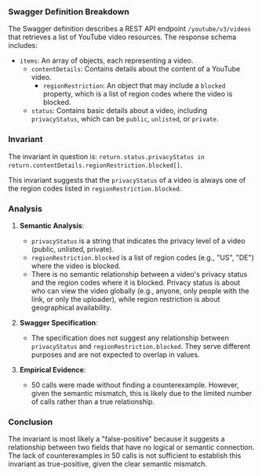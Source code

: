 ### Swagger Definition Breakdown

The Swagger definition describes a REST API endpoint `/youtube/v3/videos` that retrieves a list of YouTube video resources. The response schema includes:

- `items`: An array of objects, each representing a video.
  - `contentDetails`: Contains details about the content of a YouTube video.
    - `regionRestriction`: An object that may include a `blocked` property, which is a list of region codes where the video is blocked.
  - `status`: Contains basic details about a video, including `privacyStatus`, which can be `public`, `unlisted`, or `private`.

### Invariant

The invariant in question is: `return.status.privacyStatus in return.contentDetails.regionRestriction.blocked[]`.

This invariant suggests that the `privacyStatus` of a video is always one of the region codes listed in `regionRestriction.blocked`.

### Analysis

1. **Semantic Analysis**:
   - `privacyStatus` is a string that indicates the privacy level of a video (public, unlisted, private).
   - `regionRestriction.blocked` is a list of region codes (e.g., "US", "DE") where the video is blocked.
   - There is no semantic relationship between a video's privacy status and the region codes where it is blocked. Privacy status is about who can view the video globally (e.g., anyone, only people with the link, or only the uploader), while region restriction is about geographical availability.

2. **Swagger Specification**:
   - The specification does not suggest any relationship between `privacyStatus` and `regionRestriction.blocked`. They serve different purposes and are not expected to overlap in values.

3. **Empirical Evidence**:
   - 50 calls were made without finding a counterexample. However, given the semantic mismatch, this is likely due to the limited number of calls rather than a true relationship.

### Conclusion

The invariant is most likely a "false-positive" because it suggests a relationship between two fields that have no logical or semantic connection. The lack of counterexamples in 50 calls is not sufficient to establish this invariant as true-positive, given the clear semantic mismatch.
